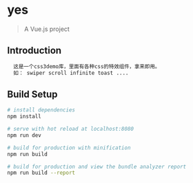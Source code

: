 # yes

> A Vue.js project

## Introduction
``` bash
  这是一个css3demo库，里面有各种css的特效组件，拿来即用。
  如： swiper scroll infinite toast ....
```
## Build Setup

``` bash
# install dependencies
npm install

# serve with hot reload at localhost:8080
npm run dev

# build for production with minification
npm run build

# build for production and view the bundle analyzer report
npm run build --report
```

